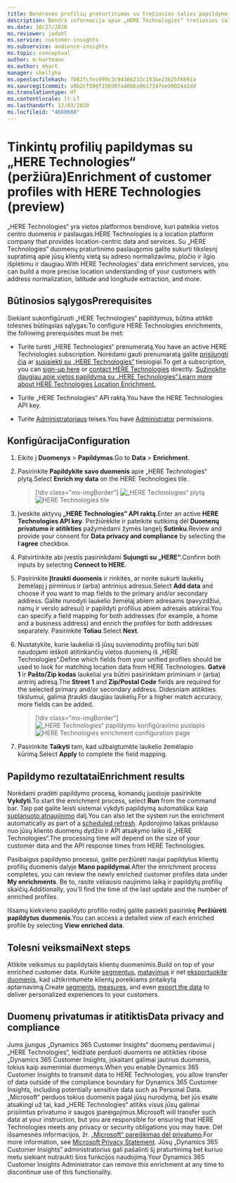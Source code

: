 ```yaml
---
title: Bendrovės profilių praturtinimas su trečiosios šalies papildymo „HERE Technologies“
description: Bendra informacija apie „HERE Technologies“ trečiosios šalies papildymą.
ms.date: 10/27/2020
ms.reviewer: jodahl
ms.service: customer-insights
ms.subservice: audience-insights
ms.topic: conceptual
author: m-hartmann
ms.author: mhart
manager: shellyha
ms.openlocfilehash: 7082fcfec099c3c9436b233c193be23625f6691a
ms.sourcegitcommit: a9b2cf598f256d07a48bba8617347ee90024a1dd
ms.translationtype: HT
ms.contentlocale: lt-LT
ms.lasthandoff: 12/03/2020
ms.locfileid: "4668688"
---
```

# <a name="enrichment-of-customer-profiles-with-here-technologies-preview"></a><span data-ttu-id="a381a-103">Tinkintų profilių papildymas su „HERE Technologies“ (peržiūra)</span><span class="sxs-lookup"><span data-stu-id="a381a-103">Enrichment of customer profiles with HERE Technologies (preview)</span></span>

<span data-ttu-id="a381a-104">„HERE Technologies“ yra vietos platformos bendrovė, kuri pateikia vietos centro duomenis ir paslaugas.</span><span class="sxs-lookup"><span data-stu-id="a381a-104">HERE Technologies is a location platform company that provides location-centric data and services.</span></span> <span data-ttu-id="a381a-105">Su „HERE Technologies“ duomenų praturtinimo paslaugomis galite sukurti tikslesnį supratimą apie jūsų klientų vietą su adreso normalizavimu, pločio ir ilgio išplėtimu ir daugiau.</span><span class="sxs-lookup"><span data-stu-id="a381a-105">With HERE Technologies' data enrichment services, you can build a more precise location understanding of your customers with address normalization, latitude and longitude extraction, and more.</span></span>

## <a name="prerequisites"></a><span data-ttu-id="a381a-106">Būtinosios sąlygos</span><span class="sxs-lookup"><span data-stu-id="a381a-106">Prerequisites</span></span>

<span data-ttu-id="a381a-107">Siekiant sukonfigūruoti „HERE Technologies“ papildymus, būtina atitikti tolesnes būtinąsias sąlygas:</span><span class="sxs-lookup"><span data-stu-id="a381a-107">To configure HERE Technologies enrichments, the following prerequisites must be met:</span></span>

- <span data-ttu-id="a381a-108">Turite turėti „HERE Technologies“ prenumeratą.</span><span class="sxs-lookup"><span data-stu-id="a381a-108">You have an active HERE Technologies subscription.</span></span> <span data-ttu-id="a381a-109">Norėdami gauti prenumaratą galite [prisijungti čia](https://developer.here.com/sign-up?utm_medium=referral&utm_source=Microsoft-Dynamics-CI&create=Freemium-Basic) ar [susisiekti su „HERE Technologies“](https://developer.here.com/help?utm_medium=referral&utm_source=Microsoft-Dynamics-CI#how-can-we-help-you) tiesiogiai.</span><span class="sxs-lookup"><span data-stu-id="a381a-109">To get a subscription, you can [sign-up here](https://developer.here.com/sign-up?utm_medium=referral&utm_source=Microsoft-Dynamics-CI&create=Freemium-Basic) or [contact HERE Technologies](https://developer.here.com/help?utm_medium=referral&utm_source=Microsoft-Dynamics-CI#how-can-we-help-you) directly.</span></span> [<span data-ttu-id="a381a-110">Sužinokite daugiau apie vietos papildymą su „HERE Technologies“.</span><span class="sxs-lookup"><span data-stu-id="a381a-110">Learn more about HERE Technologies Location Enrichment.</span></span>](https://developer.here.com/location-enrichment?cid=Dev-MicrosoftDynamics-DB-0-Dev-&utm_source=MicrosoftDynamics&utm_medium=referral&utm_campaign=Online_Dev_ReferralMicrosoft)

- <span data-ttu-id="a381a-111">Turite „HERE Technologies“ API raktą.</span><span class="sxs-lookup"><span data-stu-id="a381a-111">You have the HERE Technologies API key.</span></span>

- <span data-ttu-id="a381a-112">Turite [Administratoriaus](permissions.md#administrator) teises.</span><span class="sxs-lookup"><span data-stu-id="a381a-112">You have [Administrator](permissions.md#administrator) permissions.</span></span>

## <a name="configuration"></a><span data-ttu-id="a381a-113">Konfigūracija</span><span class="sxs-lookup"><span data-stu-id="a381a-113">Configuration</span></span>

1. <span data-ttu-id="a381a-114">Eikite į **Duomenys** > **Papildymas**.</span><span class="sxs-lookup"><span data-stu-id="a381a-114">Go to **Data** > **Enrichment**.</span></span>

1. <span data-ttu-id="a381a-115">Pasirinkite **Papildykite savo duomenis** apie „HERE Technologies“ plytą.</span><span class="sxs-lookup"><span data-stu-id="a381a-115">Select **Enrich my data** on the HERE Technologies tile.</span></span>

   > [!div class="mx-imgBorder"]
   > <span data-ttu-id="a381a-116">![„HERE Technologies“ plytą](media/HERE-tile.png "„HERE Technologies“ plytą")</span><span class="sxs-lookup"><span data-stu-id="a381a-116">![HERE Technologies tile](media/HERE-tile.png "HERE Technologies tile")</span></span>

1. <span data-ttu-id="a381a-117">Įveskite aktyvų **„HERE Technologies“ API raktą**.</span><span class="sxs-lookup"><span data-stu-id="a381a-117">Enter an active **HERE Technologies API key**.</span></span> <span data-ttu-id="a381a-118">Peržiūrėkite ir pateikite sutikimą dėl **Duomenų privatumo ir atitikties** pažymėdami žymės langelį **Sutinku**.</span><span class="sxs-lookup"><span data-stu-id="a381a-118">Review and provide your consent for **Data privacy and compliance** by selecting the **I agree** checkbox.</span></span> 

1. <span data-ttu-id="a381a-119">Patvirtinkite abi įvestis pasirinkdami **Sujungti su „HERE“**.</span><span class="sxs-lookup"><span data-stu-id="a381a-119">Confirm both inputs by selecting **Connect to HERE**.</span></span>

1. <span data-ttu-id="a381a-120">Pasirinkite **Įtraukti duomenis** ir rinkitės, ar norite sukurti laukelių žemėlapį į pirminius ir (arba) antrinius adresus.</span><span class="sxs-lookup"><span data-stu-id="a381a-120">Select **Add data** and choose if you want to map fields to the primary and/or secondary address.</span></span> <span data-ttu-id="a381a-121">Galite nurodyti laukelio žemėlaį abiem adresams (pavyzdžiui, namų ir verslo adresui) ir papildyti profilius abiem adresais atskirai.</span><span class="sxs-lookup"><span data-stu-id="a381a-121">You can specify a field mapping for both addresses (for example, a home and a business address) and enrich the profiles for both addresses separately.</span></span> <span data-ttu-id="a381a-122">Pasirinkite **Toliau**.</span><span class="sxs-lookup"><span data-stu-id="a381a-122">Select **Next**.</span></span>

1. <span data-ttu-id="a381a-123">Nustatykite, kurie laukeliai iš jūsų suvienodintų profilių turi būti naudojami ieškoti atitinkančių vietos duomenų iš „HERE Technologies“.</span><span class="sxs-lookup"><span data-stu-id="a381a-123">Define which fields from your unified profiles should be used to look for matching location data from HERE Technologies.</span></span> <span data-ttu-id="a381a-124">**Gatvė 1** ir **Pašto/Zip kodas** laukeliai yra būtini pasirinktam priminiam ir (arba) antrinį adresą.</span><span class="sxs-lookup"><span data-stu-id="a381a-124">The **Street 1** and **Zip/Postal Code** fields are required for the selected primary and/or secondary address.</span></span> <span data-ttu-id="a381a-125">Didesniam atitikties tikslumui, galima įtraukti daugiau laukelių.</span><span class="sxs-lookup"><span data-stu-id="a381a-125">For a higher match accuracy, more fields can be added.</span></span>

   > [!div class="mx-imgBorder"]
   > <span data-ttu-id="a381a-126">![„HERE Technologies“ papildymo konfigūravimo puslapis](media/enrichment-HERE-configuration.png "„HERE Technologies“ papildymo konfigūravimo puslapis")</span><span class="sxs-lookup"><span data-stu-id="a381a-126">![HERE Technologies enrichment configuration page](media/enrichment-HERE-configuration.png "HERE Technologies enrichment configuration page")</span></span>

1. <span data-ttu-id="a381a-127">Pasirinkite **Taikyti** tam, kad užbaigtumėte laukelio žemėlapio kūrimą.</span><span class="sxs-lookup"><span data-stu-id="a381a-127">Select **Apply** to complete the field mapping.</span></span>

## <a name="enrichment-results"></a><span data-ttu-id="a381a-128">Papildymo rezultatai</span><span class="sxs-lookup"><span data-stu-id="a381a-128">Enrichment results</span></span>

<span data-ttu-id="a381a-129">Norėdami pradėti papildymo procesą, komandų juostoje pasirinkite **Vykdyti**.</span><span class="sxs-lookup"><span data-stu-id="a381a-129">To start the enrichment process, select **Run** from the command bar.</span></span> <span data-ttu-id="a381a-130">Taip pat galite leisti sistemai vykdyti papildymą automatiškai kaip [suplanuoto atnaujinimo](system.md#schedule-tab) dalį.</span><span class="sxs-lookup"><span data-stu-id="a381a-130">You can also let the system run the enrichment automatically as part of a [scheduled refresh](system.md#schedule-tab).</span></span> <span data-ttu-id="a381a-131">Apdorojimo laikas priklauso nuo jūsų kliento duomenų dydžio ir API atsakymo laiko iš „HERE Technologies“.</span><span class="sxs-lookup"><span data-stu-id="a381a-131">The processing time will depend on the size of your customer data and the API response times from HERE Technologies.</span></span>

<span data-ttu-id="a381a-132">Pasibaigus papildymo procesui, galite peržiūrėti naujai papildytus klientų profilių duomenis dalyje **Mano papildymai**.</span><span class="sxs-lookup"><span data-stu-id="a381a-132">After the enrichment process completes, you can review the newly enriched customer profiles data under **My enrichments**.</span></span> <span data-ttu-id="a381a-133">Be to, rasite vėliausio naujinimo laiką ir papildytų profilių skaičių.</span><span class="sxs-lookup"><span data-stu-id="a381a-133">Additionally, you'll find the time of the last update and the number of enriched profiles.</span></span>

<span data-ttu-id="a381a-134">Išsamų kiekvieno papildyto profilio rodinį galite pasiekti pasirinkę **Peržiūrėti papildytus duomenis**.</span><span class="sxs-lookup"><span data-stu-id="a381a-134">You can access a detailed view of each enriched profile by selecting **View enriched data**.</span></span>

## <a name="next-steps"></a><span data-ttu-id="a381a-135">Tolesni veiksmai</span><span class="sxs-lookup"><span data-stu-id="a381a-135">Next steps</span></span>

<span data-ttu-id="a381a-136">Atlikite veiksmus su papildytais klientų duomenimis.</span><span class="sxs-lookup"><span data-stu-id="a381a-136">Build on top of your enriched customer data.</span></span> <span data-ttu-id="a381a-137">Kurkite [segmentus](segments.md), [matavimus](measures.md) ir net [eksportuokite duomenis](export-destinations.md), kad užtikrintumėte klientų poreikiams pritaikytą aptarnavimą.</span><span class="sxs-lookup"><span data-stu-id="a381a-137">Create [segments](segments.md), [measures](measures.md), and even [export the data](export-destinations.md) to deliver personalized experiences to your customers.</span></span>

## <a name="data-privacy-and-compliance"></a><span data-ttu-id="a381a-138">Duomenų privatumas ir atitiktis</span><span class="sxs-lookup"><span data-stu-id="a381a-138">Data privacy and compliance</span></span>

<span data-ttu-id="a381a-139">Jums įjungus „Dynamics 365 Customer Insights“ duomenų perdavimui į „HERE Technologies“, leidžiate perduoti duomenis ne atitikties ribose „Dynamics 365 Customer Insights, įskaitant galimai jautrius duomenis, tokius kaip asmeniniai duomenys.</span><span class="sxs-lookup"><span data-stu-id="a381a-139">When you enable Dynamics 365 Customer Insights to transmit data to HERE Technologies, you allow transfer of data outside of the compliance boundary for Dynamics 365 Customer Insights, including potentially sensitive data such as Personal Data.</span></span> <span data-ttu-id="a381a-140">„Microsoft“ perduos tokius duomenis pagal jūsų nurodymą, bet jūs esate atsakingi už tai, kad „HERE Technologies“ atitiks visus jūsų galimai prisiimtus privatumo ir saugos įpareigojimus.</span><span class="sxs-lookup"><span data-stu-id="a381a-140">Microsoft will transfer such data at your instruction, but you are responsible for ensuring that HERE Technologies meets any privacy or security obligations you may have.</span></span> <span data-ttu-id="a381a-141">Dėl išsamesnės informacijos, žr. [„Microsoft“ pareiškimas dėl privatumo](https://go.microsoft.com/fwlink/?linkid=396732).</span><span class="sxs-lookup"><span data-stu-id="a381a-141">For more information, see [Microsoft Privacy Statement](https://go.microsoft.com/fwlink/?linkid=396732).</span></span>
<span data-ttu-id="a381a-142">Jūsų „Dynamics 365 Customer Insights“ administratorius gali pašalinti šį praturtinimą bet kuriuo metu siekiant nutraukti šios funkcijos naudojimą.</span><span class="sxs-lookup"><span data-stu-id="a381a-142">Your Dynamics 365 Customer Insights Administrator can remove this enrichment at any time to discontinue use of this functionality.</span></span>
